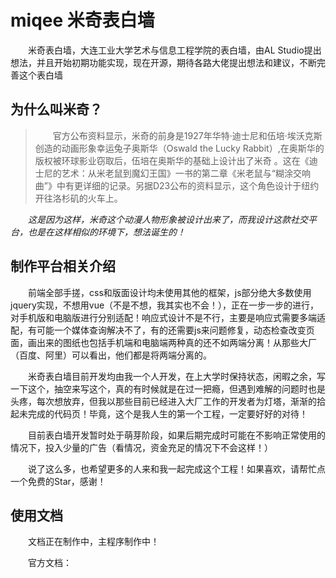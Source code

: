 # miqee 米奇表白墙

&emsp;&emsp;米奇表白墙，大连工业大学艺术与信息工程学院的表白墙，由AL Studio提出想法，并且开始初期功能实现，现在开源，期待各路大佬提出想法和建议，不断完善这个表白墙 

## 为什么叫米奇？
>&emsp;&emsp;官方公布资料显示，米奇的前身是1927年华特·迪士尼和伍培·埃沃克斯创造的动画形象幸运兔子奥斯华（Oswald the Lucky Rabbit）,在奥斯华的版权被环球影业窃取后，伍培在奥斯华的基础上设计出了米奇 。这在《迪士尼的艺术：从米老鼠到魔幻王国》一书的第二章《米老鼠与“糊涂交响曲”》中有更详细的记录。另据D23公布的资料显示，这个角色设计于纽约开往洛杉矶的火车上。
 
*&emsp;&emsp;这是因为这样，米奇这个动漫人物形象被设计出来了，而我设计这款社交平台，也是在这样相似的环境下，想法诞生的！*
## 制作平台相关介绍

&emsp;&emsp;前端全部手搓，css和版面设计均未使用其他的框架，js部分绝大多数使用jquery实现，不想用vue（不是不想，我其实也不会！），正在一步一步的进行，对手机版和电脑版进行分别适配！响应式设计不是不行，主要是响应式需要多端适配，有可能一个媒体查询解决不了，有的还需要js来问题修复，动态检查改变页面，画出来的图纸也包括手机端和电脑端两种真的还不如两端分离！从那些大厂（百度、阿里）可以看出，他们都是将两端分离的。

&emsp;&emsp;米奇表白墙目前开发均由我一个人开发，在上大学时保持状态，闲暇之余，写一下这个，抽空来写这个，真的有时候就是在过一把瘾，但遇到难解的问题时也是头疼，每次想放弃，但我以那些目前已经进入大厂工作的开发者为灯塔，渐渐的拾起未完成的代码页！毕竟，这个是我人生的第一个工程，一定要好好的对待！

&emsp;&emsp;目前表白墙开发暂时处于萌芽阶段，如果后期完成时可能在不影响正常使用的情况下，投入少量的广告（看情况，资金充足的情况下不会这样！）
 
&emsp;&emsp;说了这么多，也希望更多的人来和我一起完成这个工程！如果喜欢，请帮忙点一个免费的Star，感谢！

## 使用文档

&emsp;&emsp;文档正在制作中，主程序制作中！

&emsp;&emsp;官方文档：
